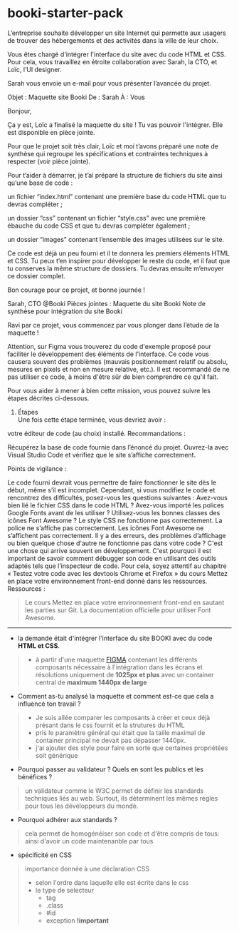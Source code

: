 # booki-starter-pack


L’entreprise souhaite développer un site Internet qui permette aux usagers de trouver des hébergements et des activités dans la ville de leur choix.



Vous êtes chargé d'intégrer l'interface du site avec du code HTML et CSS. Pour cela, vous travaillez en étroite collaboration avec Sarah, la CTO, et Loïc, l’UI designer.



Sarah vous envoie un e-mail pour vous présenter l’avancée du projet.

Objet : Maquette site Booki
De : Sarah
À : Vous

Bonjour,



Ça y est, Loïc a finalisé la maquette du site ! Tu vas pouvoir l'intégrer. Elle est disponible en pièce jointe.



Pour que le projet soit très clair, Loïc et moi t’avons préparé une note de synthèse qui regroupe les spécifications et contraintes techniques à respecter (voir pièce jointe).



Pour t’aider à démarrer, je t’ai préparé la structure de fichiers du site ainsi qu’une base de code :

un fichier “index.html” contenant une première base du code HTML que tu devras compléter ;

un dossier “css” contenant un fichier “style.css” avec une première ébauche du code CSS et que tu devras compléter également ;

un dossier “images” contenant l’ensemble des images utilisées sur le site.



Ce code est déjà un peu fourni et il te donnera les premiers éléments HTML et CSS. Tu peux t’en inspirer pour développer le reste du code, et il faut que tu conserves la même structure de dossiers. Tu devras ensuite m’envoyer ce dossier complet.

Bon courage pour ce projet, et bonne journée !

Sarah, CTO @Booki
Pièces jointes :
Maquette du site Booki
Note de synthèse pour intégration du site Booki


Ravi par ce projet, vous commencez par vous plonger dans l’étude de la maquette !

Attention, sur Figma vous trouverez du code d'exemple proposé pour faciliter le développement des éléments de l'interface. Ce code vous causera souvent des problèmes (mauvais positionnement relatif ou absolu, mesures en pixels et non en mesure relative, etc.). Il est recommandé de ne pas utiliser ce code, à moins d'être sûr de bien comprendre ce qu'il fait.

Pour vous aider à mener à bien cette mission, vous pouvez suivre les étapes décrites ci-dessous.



1. Étapes  
Une fois cette étape terminée, vous devriez avoir :

votre éditeur de code (au choix) installé.
Recommandations :

Récupérez la base de code fournie dans l’énoncé du projet. Ouvrez-la avec Visual Studio Code et vérifiez que le site s’affiche correctement.

Points de vigilance :

Le code fourni devrait vous permettre de faire fonctionner le site dès le début, même s’il est incomplet. Cependant, si vous modifiez le code et rencontrez des difficultés, posez-vous les questions suivantes :
Avez-vous bien lié le fichier CSS dans le code HTML ?
Avez-vous importé les polices Google Fonts avant de les utiliser ?
Utilisez-vous les bonnes classes des icônes Font Awesome ?
Le style CSS ne fonctionne pas correctement.
La police ne s’affiche pas correctement.
Les icônes Font Awesome ne s’affichent pas correctement.
Il y a des erreurs, des problèmes d’affichage ou bien quelque chose d'autre ne fonctionne pas dans votre code ?  C'est une chose qui arrive souvent en développement. C'est pourquoi il est important de savoir comment débugger son code en utilisant des outils adaptés tels que l’inspecteur de code. Pour cela, soyez attentif au chapitre « Testez votre code avec les devtools Chrome et Firefox » du cours Mettez en place votre environnement front-end donné dans les ressources.
Ressources :

> Le cours Mettez en place votre environnement front-end en sautant les parties sur Git.
La documentation officielle pour utiliser Font Awesome.

---
- la demande était d'intégrer l'interface du site BOOKI avec du code **HTML et CSS**.
> - à partir d'une maquette [FIGMA]() contenant les différents composants nécessaire à l'intégration dans les écrans et résolutions uniquement de **1025px et plus** avec un container central de **maximum 1440px de large** 


- Comment as-tu analysé la maquette et comment est-ce que cela a influencé ton travail ?
> - Je suis allée comparer les composants à créer et ceux déjà présant dans le css fournit et la strutures du HTML
> - pris le paramètre général qui était que la taille maximal de container principal ne devait pas dépasser 1440px.
> - j'ai ajouter des style pour faire en sorte que certaines propriétées soit générique 


- Pourquoi passer au validateur ? Quels en sont les publics et les bénéfices ?
> un validateur comme le W3C permet de définir les standards techniques liés au web. Surtout, ils déterminent les mêmes règles pour tous les développeurs du monde.

- Pourquoi adhérer aux standards ?
> cela permet de homogénéiser son code et d'être compris de tous: ainsi d'avoir un code maintenanble par tous

- spécificité en CSS
> importance donnée à une déclaration CSS 
> - selon l'ordre dans laquelle elle est écrite dans le css 
> - le type de selecteur 
>   - tag
>   - .class
>   - #id
>   - exception **!important**
